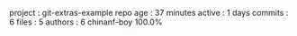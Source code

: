 
 project  : git-extras-example
 repo age : 37 minutes
 active   : 1 days
 commits  : 6
 files    : 5
 authors  : 
     6	chinanf-boy  100.0%

